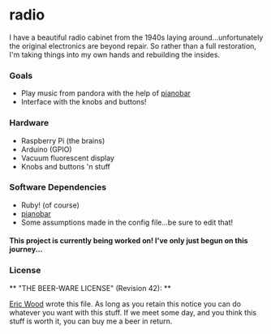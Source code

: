radio
=====

I have a beautiful radio cabinet from the 1940s laying around...unfortunately the original electronics are beyond repair. So rather than a full restoration, I'm taking things into my own hands and rebuilding the insides.

### Goals
* Play music from pandora with the help of [pianobar](http://6xq.net/projects/pianobar/)
* Interface with the knobs and buttons!

### Hardware
* Raspberry Pi (the brains)
* Arduino (GPIO)
* Vacuum fluorescent display
* Knobs and buttons 'n stuff

### Software Dependencies
* Ruby! (of course)
* [pianobar](http://6xq.net/projects/pianobar/)
* Some assumptions made in the config file...be sure to edit that!

#### This project is currently being worked on! I've only just begun on this journey...

### License

** "THE BEER-WARE LICENSE" (Revision 42): **

[Eric Wood](http://ericwood.org) wrote this file. As long as you retain this notice you
can do whatever you want with this stuff. If we meet some day, and you think
this stuff is worth it, you can buy me a beer in return.

